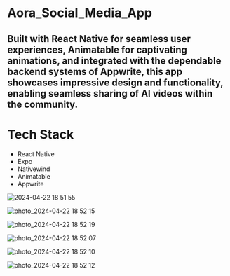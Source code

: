 # Aora_Social_Media_App

## Built with React Native for seamless user experiences, Animatable for captivating animations, and integrated with the dependable backend systems of Appwrite, this app showcases impressive design and functionality, enabling seamless sharing of AI videos within the community.

# Tech Stack
- React Native
- Expo
- Nativewind
- Animatable
- Appwrite

![2024-04-22 18 51 55](https://github.com/AymanAbusura/Aora_Social_Media_App/assets/113180347/d95e1fe4-882f-4a19-95ed-e3dc9a1c26b4)

![photo_2024-04-22 18 52 15](https://github.com/AymanAbusura/Aora_Social_Media_App/assets/113180347/0c0567d4-3ceb-4d6b-94f3-2f644e12fa7b)

![photo_2024-04-22 18 52 19](https://github.com/AymanAbusura/Aora_Social_Media_App/assets/113180347/2fea1e05-d3f2-43ff-a498-318c27a620b3)

![photo_2024-04-22 18 52 07](https://github.com/AymanAbusura/Aora_Social_Media_App/assets/113180347/76389ba8-d0d4-40c2-8fb8-da76d8c22e26)

![photo_2024-04-22 18 52 10](https://github.com/AymanAbusura/Aora_Social_Media_App/assets/113180347/261351be-a145-4e8b-bd7a-e95ea5eeb115)

![photo_2024-04-22 18 52 12](https://github.com/AymanAbusura/Aora_Social_Media_App/assets/113180347/3a5cd910-4d0c-4aae-810a-28b10a5ea6fc)